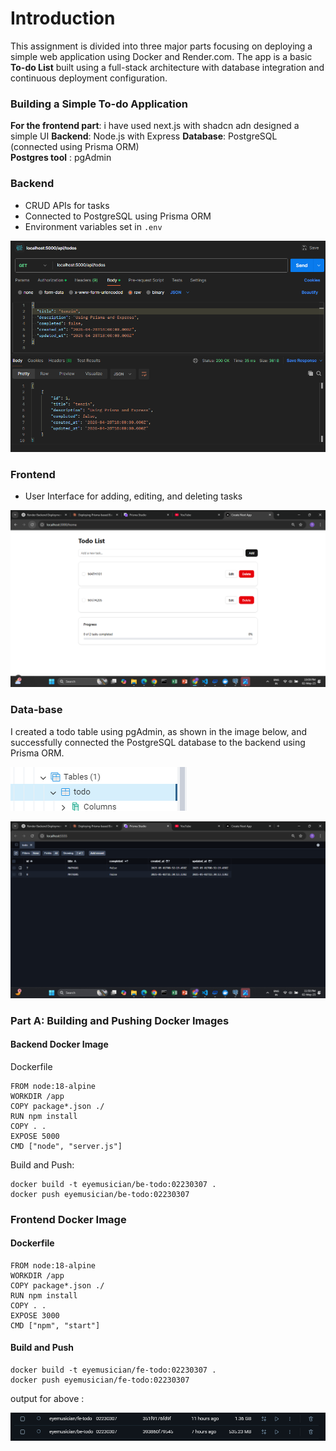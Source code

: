 # Introduction

This assignment is divided into three major parts focusing on deploying a simple web application using Docker and Render.com. The app is a basic **To-do List** built using a full-stack architecture with database integration and continuous deployment configuration.

### Building a Simple To-do Application

**For the frontend part**: i have used next.js with shadcn adn designed a simple UI
**Backend**: Node.js with Express 
**Database**: PostgreSQL (connected using Prisma ORM)  
**Postgres tool** :  pgAdmin 

### Backend
- CRUD APIs for tasks
- Connected to PostgreSQL using Prisma ORM
- Environment variables set in `.env`

![alt text](<to-do/assets/Screenshot 2025-04-28 004753.png>)

### Frontend
- User Interface for adding, editing, and deleting tasks

![alt text](to-do/assets/image.png)


### Data-base

I created a todo table using pgAdmin, as shown in the image below, and successfully connected the PostgreSQL database to the backend using Prisma ORM.

![alt text](to-do/assets/image-1.png)


![alt text](to-do/assets/image4.png)



### Part A: Building and Pushing Docker Images

#### Backend Docker Image

Dockerfile 
```
FROM node:18-alpine
WORKDIR /app
COPY package*.json ./
RUN npm install
COPY . .
EXPOSE 5000
CMD ["node", "server.js"]
```

Build and Push: 
```
docker build -t eyemusician/be-todo:02230307 .
docker push eyemusician/be-todo:02230307
```

### Frontend Docker Image

#### Dockerfile
```
FROM node:18-alpine
WORKDIR /app
COPY package*.json ./
RUN npm install
COPY . .
EXPOSE 3000
CMD ["npm", "start"]
```
#### Build and Push

```
docker build -t eyemusician/fe-todo:02230307 .
docker push eyemusician/fe-todo:02230307
```

output for above :

![alt text](to-do/assets/image3.png)

